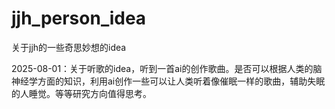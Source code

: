 # jjh_person_idea
关于jjh的一些奇思妙想的idea

2025-08-01：关于听歌的idea，听到一首ai的创作歌曲。是否可以根据人类的脑神经学方面的知识，利用ai创作一些可以让人类听着像催眠一样的歌曲，辅助失眠的人睡觉。等等研究方向值得思考。
